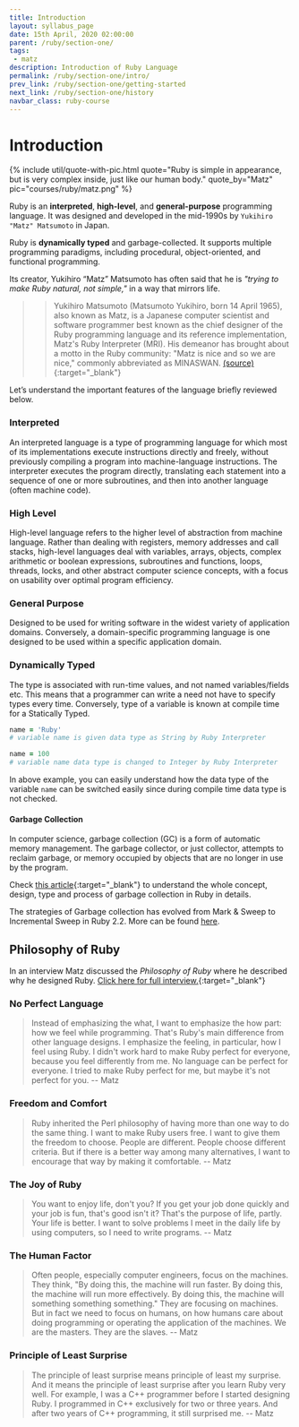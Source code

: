 ```yaml
---
title: Introduction
layout: syllabus_page
date: 15th April, 2020 02:00:00
parent: /ruby/section-one/
tags:
 - matz
description: Introduction of Ruby Language
permalink: /ruby/section-one/intro/
prev_link: /ruby/section-one/getting-started
next_link: /ruby/section-one/history
navbar_class: ruby-course
---
```


# Introduction

{% include util/quote-with-pic.html
    quote="Ruby is simple in appearance, but is very complex inside, just like our human body."
    quote_by="Matz"
    pic="courses/ruby/matz.png"
%}

Ruby is an **interpreted**, **high-level**, and **general-purpose** programming language.
It was designed and developed in the mid-1990s by `Yukihiro "Matz" Matsumoto` in Japan.

Ruby is **dynamically typed** and garbage-collected. It supports multiple programming paradigms, including procedural,
object-oriented, and functional programming.

Its creator, Yukihiro “Matz” Matsumoto has often said that he is _"trying to make Ruby natural, not simple,"_ in a
way that mirrors life.

>> Yukihiro Matsumoto (Matsumoto Yukihiro, born 14 April 1965), also known as Matz, is a Japanese
>> computer scientist and software programmer best known as the chief designer of the Ruby programming language
>> and its reference implementation, Matz's Ruby Interpreter (MRI). His demeanor has brought about a motto in the
>> Ruby community: "Matz is nice and so we are nice," commonly abbreviated as MINASWAN.
[(source)](https://en.wikipedia.org/wiki/Yukihiro_Matsumoto){:target="_blank"}

Let’s understand the important features of the language briefly reviewed
below.

### Interpreted

An interpreted language is a type of programming language for which most of its implementations execute
instructions directly and freely, without previously compiling a program into machine-language instructions. The
interpreter executes the program directly, translating each statement into a sequence of one or more subroutines,
and then into another language (often machine code).

### High Level

High-level language refers to the higher level of abstraction from machine language. Rather than dealing with
registers, memory addresses and call stacks, high-level languages deal with variables, arrays, objects, complex
arithmetic or boolean expressions, subroutines and functions, loops, threads, locks, and other abstract computer
science concepts, with a focus on usability over optimal program efficiency.

### General Purpose

Designed to be used for writing software in the widest variety of application domains. Conversely, a
domain-specific programming language is one designed to be used within a specific application domain.

### Dynamically Typed

The type is associated with run-time values, and not named variables/fields etc. This means that a programmer can
write a need not have to specify types every time. Conversely, type of a variable is known at compile time for a
Statically Typed.

```ruby
name = 'Ruby'
# variable name is given data type as String by Ruby Interpreter

name = 100
# variable name data type is changed to Integer by Ruby Interpreter
```

In above example, you can easily understand how the data type of the variable `name` can be switched easily
since during compile time data type is not checked.

#### Garbage Collection

In computer science, garbage collection (GC) is a form of automatic memory management. The garbage collector, or
just collector, attempts to reclaim garbage, or memory occupied by objects that are no longer in use by the
program.

Check [this article](https://ruby-hacking-guide.github.io/gc.html){:target="_blank"} to understand the whole
concept, design, type and process of garbage collection in Ruby in details.

The strategies of Garbage collection has evolved from Mark & Sweep to Incremental Sweep in Ruby 2.2. More can be
found [here](https://blog.heroku.com/incremental-gc).

## Philosophy of Ruby

In an interview Matz discussed the _Philosophy of Ruby_ where he described why he designed Ruby.
[Click here for full interview.](https://www.artima.com/intv/ruby.html){:target="_blank"}

### No Perfect Language

> Instead of emphasizing the what, I want to emphasize the how part: how
we feel while programming. That's Ruby's main difference from other
language designs. I emphasize the feeling, in particular, how I feel
using Ruby. I didn't work hard to make Ruby perfect for everyone,
because you feel differently from me. No language can be perfect for
everyone. I tried to make Ruby perfect for me, but maybe it's not
perfect for you. -- Matz

### Freedom and Comfort

> Ruby inherited the Perl philosophy of having more than one way to do
the same thing. I want to make Ruby users free. I want to give them the
freedom to choose. People are different. People choose different
criteria. But if there is a better way among many alternatives, I want
to encourage that way by making it comfortable. -- Matz

### The Joy of Ruby

> You want to enjoy life, don't you? If you get your job done quickly and
your job is fun, that's good isn't it?  That's the purpose of life,
partly. Your life is better.  I want to solve problems I meet in the
daily life by using computers, so I need to write programs. -- Matz

### The Human Factor

> Often people, especially computer engineers, focus on the machines.
They think, "By doing this, the machine will run faster. By doing
this, the machine will run more effectively. By doing this, the
machine will something something something." They are focusing on
machines. But in fact we need to focus on humans, on how humans care
about doing programming or operating the application of the machines.
We are the masters. They are the slaves. -- Matz

### Principle of Least Surprise

> The principle of least surprise means principle of least my surprise.
And it means the principle of least surprise after you learn Ruby very
well. For example, I was a C++ programmer before I started designing
Ruby. I programmed in C++ exclusively for two or three years. And after
two years of C++ programming, it still surprised me. -- Matz
